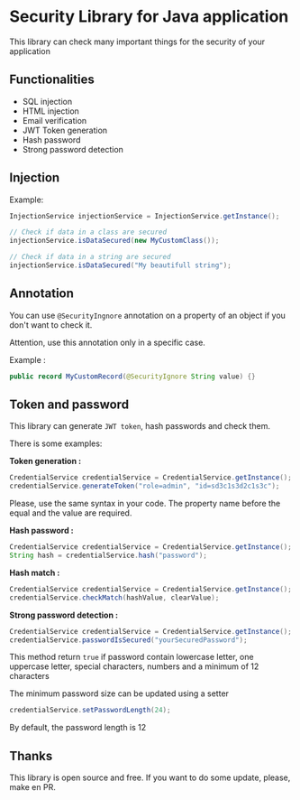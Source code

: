 # Security Library for Java application

This library can check many important things for the security of your application

## Functionalities
- SQL injection
- HTML injection
- Email verification
- JWT Token generation
- Hash password
- Strong password detection

## Injection
Example:
```java
InjectionService injectionService = InjectionService.getInstance();

// Check if data in a class are secured
injectionService.isDataSecured(new MyCustomClass());

// Check if data in a string are secured
injectionService.isDataSecured("My beautifull string");
```

## Annotation
You can use `@SecurityIngnore` annotation on a property of an object if you don't want to check it.

Attention, use this annotation only in a specific case.

Example :
```java
public record MyCustomRecord(@SecurityIgnore String value) {}
```


## Token and password
This library can generate `JWT token`, hash passwords and check them.

There is some examples:

**Token generation :**
```java
CredentialService credentialService = CredentialService.getInstance();
credentialService.generateToken("role=admin", "id=sd3c1s3d2c1s3c");
```
Please, use the same syntax in your code. The property name before the equal and the value are required.

**Hash password :**
```java
CredentialService credentialService = CredentialService.getInstance();
String hash = credentialService.hash("password");
```

**Hash match :**
```java
CredentialService credentialService = CredentialService.getInstance();
credentialService.checkMatch(hashValue, clearValue);
```

**Strong password detection :**
```java
CredentialService credentialService = CredentialService.getInstance();
credentialService.passwordIsSecured("yourSecuredPassword");
```
This method return `true` if password contain
lowercase letter, one uppercase letter, special characters, numbers and a minimum of 12 characters

The minimum password size can be updated using a setter
```java
credentialService.setPasswordLength(24);
```
By default, the password length is 12


## Thanks
This library is open source and free. If you want to do some update, please, make en PR. 

